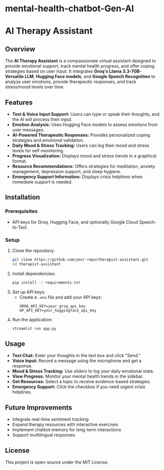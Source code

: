 # mental-health-chatbot-Gen-AI
# AI Therapy Assistant

## Overview
The **AI Therapy Assistant** is a compassionate virtual assistant designed to provide emotional support, track mental health progress, and offer coping strategies based on user input. It integrates **Groq's Llama 3.3-70B-Versatile LLM**, **Hugging Face models**, and **Google Speech Recognition** to analyze user emotions, provide therapeutic responses, and track stress/mood levels over time.

## Features
- **Text & Voice Input Support:** Users can type or speak their thoughts, and the AI will process their input.
- **Emotion Analysis:** Uses Hugging Face models to assess emotions from user messages.
- **AI-Powered Therapeutic Responses:** Provides personalized coping strategies and emotional validation.
- **Daily Mood & Stress Tracking:** Users can log their mood and stress levels for self-monitoring.
- **Progress Visualization:** Displays mood and stress trends in a graphical format.
- **Resource Recommendations:** Offers strategies for meditation, anxiety management, depression support, and sleep hygiene.
- **Emergency Support Information:** Displays crisis helplines when immediate support is needed.

## Installation
### Prerequisites
- API keys for Groq, Hugging Face, and optionally Google Cloud Speech-to-Text

### Setup
1. Clone the repository:
   ```bash
   git clone https://github.com/your-repo/therapist-assistant.git
   cd therapist-assistant
   ```
2. Install dependencies:
   ```bash
   pip install -r requirements.txt
   ```
3. Set up API keys:
   - Create a `.env` file and add your API keys:
     ```
     GROQ_API_KEY=your_groq_api_key
     HF_API_KEY=your_huggingface_api_key
     ```
4. Run the application:
   ```bash
   streamlit run app.py
   ```

## Usage
- **Text Chat:** Enter your thoughts in the text box and click "Send."
- **Voice Input:** Record a message using the microphone and get a response.
- **Mood & Stress Tracking:** Use sliders to log your daily emotional state.
- **View Progress:** Monitor your mental health trends in the sidebar.
- **Get Resources:** Select a topic to receive evidence-based strategies.
- **Emergency Support:** Click the checkbox if you need urgent crisis helplines.

## Future Improvements
- Integrate real-time sentiment tracking
- Expand therapy resources with interactive exercises
- Implement chatbot memory for long-term interactions
- Support multilingual responses

## License
This project is open-source under the MIT License.

